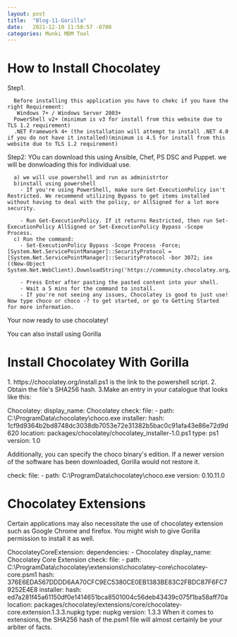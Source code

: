 ```yaml
---
layout: post
title:  "Blog-11-Gorilla"
date:   2021-12-10 11:58:57 -0700
categories: Munki MDM Tool
---
```


<h1>How to Install Chocolatey</h1>
Step1.

      Before installing this application you have to chekc if you have the right Requirement:
       Windows 7+ / Windows Server 2003+
      PowerShell v2+ (minimum is v3 for install from this website due to TLS 1.2 requirement)
      .NET Framework 4+ (the installation will attempt to install .NET 4.0 if you do not have it installed)(minimum is 4.5 for install from this website due to TLS 1.2 requirement)

Step2:
YOu can download this using Ansible, Chef, PS DSC and Puppet.
we will be donwloading this for individual use.

      a) we will use powershell and run as administrtor
      b)install using powershell
        - If you're using PowerShell, make sure Get-ExecutionPolicy isn't Restricted. We recommend utilizing Bypass to get items installed without having to deal with the policy, or AllSigned for a lot more security.

        - Run Get-ExecutionPolicy. If it returns Restricted, then run Set-ExecutionPolicy AllSigned or Set-ExecutionPolicy Bypass -Scope Process.
      c) Run the command:
        - Set-ExecutionPolicy Bypass -Scope Process -Force; [System.Net.ServicePointManager]::SecurityProtocol = [System.Net.ServicePointManager]::SecurityProtocol -bor 3072; iex ((New-Object System.Net.WebClient).DownloadString('https://community.chocolatey.org/install.ps1'))

        - Press Enter after pasting the pasted content into your shell.
        - Wait a 5 mins for the command to install.
        - If you're not seeing any issues, Chocolatey is good to just use! Now type choco or choco -? to get started, or go to Getting Started for more information.    
    
Your now ready to use chocolatey!

You can also install using Gorilla

<h1>Install Chocolatey With Gorilla</h1>
      1. https://chocolatey.org/install.ps1 is the link to the powershell script.
      2. Obtain the file's SHA256 hash.
      3.Make an entry in your catalogue that looks like this:



Chocolatey:
   display_name: Chocolatey
   check:
    file:
      - path: C:\ProgramData\chocolatey\choco.exe
   installer:
    hash: 1cf9d9364b2bd8748dc3038db7053e72e31382b5bac0c91afa43e86e72d9d620
    location: packages/chocolatey/chocolatey_installer-1.0.ps1
    type: ps1
   version: 1.0

Additionally, you can specify the choco binary's edition. If a newer version of the software has been downloaded, Gorilla would not restore it.

   check:
     file:
       - path: C:\ProgramData\chocolatey\choco.exe
         version: 0.10.11.0



<h1>Chocolatey Extensions</h1>
Certain applications may also necessitate the use of chocolatey extension such as Google Chrome and firefox. You might wish to give Gorilla permission to install it as well.

   ChocolateyCoreExtension:
     dependencies:
      - Chocolatey
    display_name: Chocolatey Core Extension
      check:
      file:
      - path: C:\ProgramData\chocolatey\extensions\chocolatey-core\chocolatey-core.psm1
        hash: 376E6EDA567DDDD6AA70CFC9EC5380CE0EB1383BE83C2FBDC87F6FC79252E4E8
    installer:
        hash: ed7a281f45a61150df0e1414651bca8501004c56deb43439c075f1ba58aff70a
        location: packages/chocolatey/extensions/core/chocolatey-core.extension.1.3.3.nupkg
        type: nupkg
        version: 1.3.3
When it comes to extensions, the SHA256 hash of the.psm1 file will almost certainly be your arbiter of facts.
